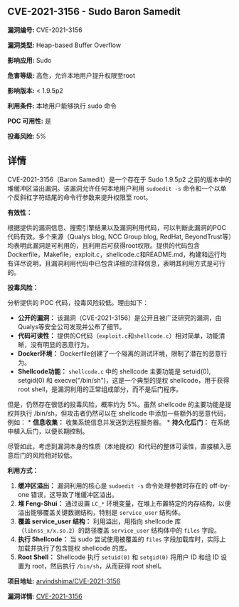 ## CVE-2021-3156 - Sudo Baron Samedit

**漏洞编号:** CVE-2021-3156

**漏洞类型:** Heap-based Buffer Overflow

**影响应用:** Sudo

**危害等级:** 高危，允许本地用户提升权限至root

**影响版本:** < 1.9.5p2

**利用条件:** 本地用户能够执行 sudo 命令

**POC 可用性:** 是

**投毒风险:** 5%

## 详情

CVE-2021-3156（Baron Samedit）是一个存在于 Sudo 1.9.5p2 之前的版本中的堆缓冲区溢出漏洞。该漏洞允许任何本地用户利用 `sudoedit -s` 命令和一个以单个反斜杠字符结尾的命令行参数来提升权限至 root。

**有效性：**

根据提供的漏洞信息、搜索引擎结果以及漏洞利用代码，可以判断此漏洞的POC代码有效。多个来源（Qualys blog, NCC Group blog, RedHat, BeyondTrust等）均表明此漏洞是可利用的，且利用后可获得root权限。提供的代码包含Dockerfile，Makefile，exploit.c，shellcode.c和README.md，构建和运行均有详尽说明，且漏洞利用代码中已包含详细的注释信息，表明其利用方式是可行的。

**投毒风险：**

分析提供的 POC 代码，投毒风险较低。理由如下：

*   **公开的漏洞：** 该漏洞（CVE-2021-3156）是公开且被广泛研究的漏洞，由Qualys等安全公司发现并公布了细节。
*   **代码可读性：** 提供的C代码（`exploit.c`和`shellcode.c`）相对简单，功能清晰，没有明显的恶意行为。
*   **Docker环境：** Dockerfile创建了一个隔离的测试环境，限制了潜在的恶意行为。
*   **Shellcode功能：** `shellcode.c` 中的 shellcode 主要功能是 setuid(0), setgid(0) 和 execve("/bin/sh")，这是一个典型的提权 shellcode，用于获得 root shell，是漏洞利用的正常组成部分，而不是后门程序。

但是，仍然存在很低的投毒风险，概率约为 5%。虽然 shellcode 的主要功能是提权并执行 /bin/sh，但攻击者仍然可以在 shellcode 中添加一些额外的恶意代码，例如：
    *   **信息收集：** 收集系统信息并发送到远程服务器。
    *   **持久化后门：** 在系统中植入后门，以便长期控制。

尽管如此，考虑到漏洞本身的性质（本地提权）和代码的整体可读性，直接植入恶意后门的风险相对较低。

**利用方式：**

1.  **缓冲区溢出：**  漏洞利用的核心是 `sudoedit -s` 命令处理参数时存在的 off-by-one 错误，这导致了堆缓冲区溢出。
2.  **堆 Feng-Shui：**  通过设置 `LC_*` 环境变量，在堆上布置特定的内存结构，以便溢出能够覆盖关键数据结构，特别是 `service_user` 结构体。
3.  **覆盖 service_user 结构：**  利用溢出，用指向 shellcode 库（`libnss_x/x.so.2`）的路径覆盖 `service_user` 结构体中的 `files` 字段。
4.  **执行 Shellcode：**  当 sudo 尝试使用被覆盖的 `files` 字段加载库时，实际上加载并执行了包含提权 shellcode 的库。
5.  **Root Shell：**  Shellcode 执行 `setuid(0)` 和 `setgid(0)` 将用户 ID 和组 ID 设置为 root，然后执行 `/bin/sh`，从而获得 root shell。

**项目地址:** [arvindshima/CVE-2021-3156](https://github.com/arvindshima/CVE-2021-3156)

**漏洞详情:** [CVE-2021-3156](https://nvd.nist.gov/vuln/detail/CVE-2021-3156)